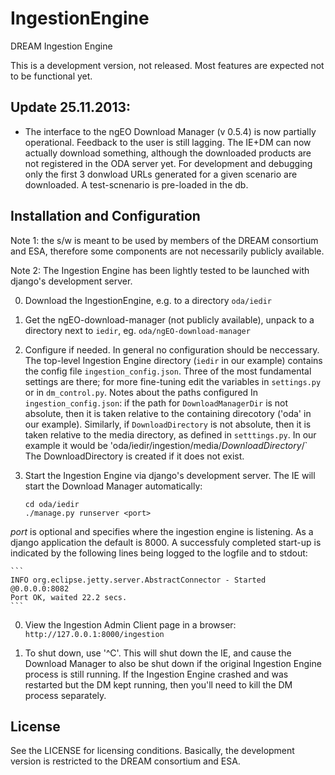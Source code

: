 IngestionEngine
===============

DREAM Ingestion Engine

This is a development version, not released.
Most features are expected not to be functional yet.

## Update 25.11.2013:

*  The interface to the ngEO Download Manager (v 0.5.4) is now partially
operational. Feedback to the user is still lagging. The IE+DM can now
actually download something, although the downloaded products are not
registered in the ODA server yet. For development and debugging only
the first 3 donwload URLs generated for a given scenario are downloaded.
A test-scnenario is pre-loaded in the db.

## Installation and Configuration
Note 1: the s/w is meant to be used by members of the DREAM consortium 
and ESA, therefore some components are not necessarily publicly available.

Note 2: The Ingestion Engine has been lightly tested to be
launched with django's development server.

0. Download the IngestionEngine, e.g. to a directory `oda/iedir`
0. Get the ngEO-download-manager (not publicly available), 
unpack to a directory next to `iedir`, eg. `oda/ngEO-download-manager`
0. Configure if needed. In general no configuration should be neccessary.
 The top-level Ingestion Engine directory 
(`iedir` in our example) contains the config file `ingestion_config.json`.
Three of the most fundamental settings are there; for more fine-tuning 
edit the variables in `settings.py` or in `dm_control.py`. 
Notes about the paths configured In `ingestion_config.json`: if
the path for `DownloadManagerDir` 
is not absolute, then it is taken relative 
to the containing direcotory ('oda' in our example). Similarly, 
if `DownloadDirectory` is not absolute, then it is taken relative 
to the media directory, as defined in `setttings.py`.  In our example
it would be 'oda/iedir/ingestion/media/_DownloadDirectory_/`  The
DownloadDirectory is created if it does not exist.
0. Start the Ingestion Engine via django's development server. The IE
 will start the Download Manager automatically:

    ```
    cd oda/iedir
    ./manage.py runserver <port>
    ```
_port_ is optional and specifies where the ingestion engine is listening.
As a django application the default is 8000.
A successfuly completed start-up is indicated by the following lines
being logged to the logfile and to stdout:

    ```
    INFO org.eclipse.jetty.server.AbstractConnector - Started @0.0.0.0:8082
    Port OK, waited 22.2 secs.
    ```

0. View the Ingestion Admin Client page in a browser:
    `http://127.0.0.1:8000/ingestion`

0. To shut down, use '^C'.  This will shut down the IE, and cause the
Download Manager to also be shut down if the original Ingestion Engine 
process is still running. If the Ingestion Engine crashed and was 
restarted but the DM kept running, then you'll need to kill the DM 
process separately.

## License

See the LICENSE for licensing conditions.  Basically, the development version is restricted to the DREAM consortium and ESA.
